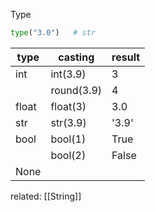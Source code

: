 Type
```python
type("3.0")   # str
```

| type  | casting    | result |
| ----- | ---------- | ------ |
| int   | int(3.9)   | 3      |
|       | round(3.9) | 4      |
| float | float(3)   | 3.0    |
| str   | str(3.9)   | '3.9'  |
| bool  | bool(1)    | True   |
|       | bool(2)    | False  |
| None  |            |        |
related: [[String]]
